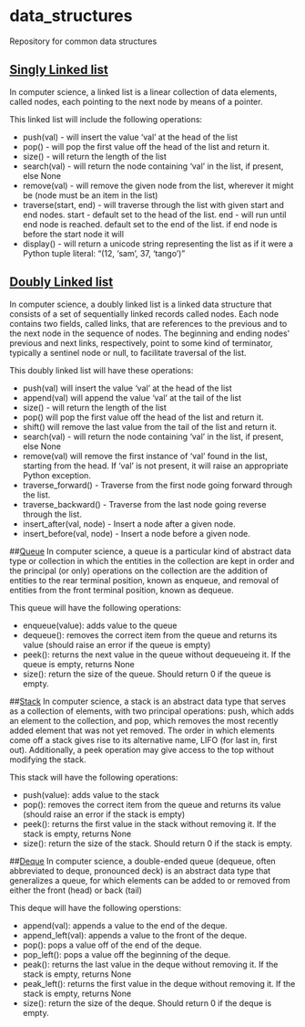 # data_structures
Repository for common data structures

## [Singly Linked list](https://en.wikipedia.org/wiki/Linked_list)
In computer science, a linked list is a linear collection of data elements, called nodes, each pointing to the next node by means of a pointer. 

This linked list will include the following operations:
* push(val) - will insert the value ‘val’ at the head of the list
* pop() - will pop the first value off the head of the list and return it.
* size() - will return the length of the list
* search(val) - will return the node containing ‘val’ in the list,
    if present, else None
* remove(val) - will remove the given node from the list, 
    wherever it might be (node must be an item in the list)
* traverse(start, end) - will traverse through the list with given start and end nodes.
    start - default set to the head of the list.
    end - will run until end node is reached.  default set to the end of the list. 
        if end node is before the start node it will  
* display() - will return a unicode string representing the list 
    as if it were a Python tuple literal: “(12, ‘sam’, 37, ‘tango’)”

## [Doubly Linked list](https://en.wikipedia.org/wiki/Doubly_linked_list)
In computer science, a doubly linked list is a linked data structure that consists of a set of sequentially linked records called nodes. Each node contains two fields, called links, that are references to the previous and to the next node in the sequence of nodes. The beginning and ending nodes' previous and next links, respectively, point to some kind of terminator, typically a sentinel node or null, to facilitate traversal of the list. 

This doubly linked list will have these operations:
* push(val) will insert the value ‘val’ at the head of the list
* append(val) will append the value ‘val’ at the tail of the list
* size() - will return the length of the list
* pop() will pop the first value off the head of the list and return it.
* shift() will remove the last value from the tail of the list and return it.
* search(val) - will return the node containing ‘val’ in the list,
    if present, else None
* remove(val) will remove the first instance of ‘val’ found in the list, starting from the head. If ‘val’ is not present, it will raise an appropriate Python exception.
* traverse_forward() - Traverse from the first node going forward through the list.
* traverse_backward() - Traverse from the last node going reverse through the list.
* insert_after(val, node) - Insert a node after a given node.
* insert_before(val, node) - Insert a node before a given node.

##[Queue](https://en.wikipedia.org/wiki/Queue_(abstract_data_type))
In computer science, a queue is a particular kind of abstract data type or collection in which the entities in the collection are kept in order and the principal (or only) operations on the collection are the addition of entities to the rear terminal position, known as enqueue, and removal of entities from the front terminal position, known as dequeue. 

This queue will have the following operations:
* enqueue(value): adds value to the queue
* dequeue(): removes the correct item from the queue and returns its value (should raise an error if the queue is empty)
* peek(): returns the next value in the queue without dequeueing it. If the queue is empty, returns None
* size(): return the size of the queue. Should return 0 if the queue is empty.

##[Stack](https://en.wikipedia.org/wiki/Stack_(abstract_data_type))
In computer science, a stack is an abstract data type that serves as a collection of elements, with two principal operations: push, which adds an element to the collection, and pop, which removes the most recently added element that was not yet removed. The order in which elements come off a stack gives rise to its alternative name, LIFO (for last in, first out). Additionally, a peek operation may give access to the top without modifying the stack.

This stack will have the following operations:
* push(value): adds value to the stack
* pop(): removes the correct item from the queue and returns its value (should raise an error if the stack is empty)
* peek(): returns the first value in the stack without removing it. If the stack is empty, returns None
* size(): return the size of the stack. Should return 0 if the stack is empty.

##[Deque](https://en.wikipedia.org/wiki/Double-ended_queue)
In computer science, a double-ended queue (dequeue, often abbreviated to deque, pronounced deck) is an abstract data type that generalizes a queue, for which elements can be added to or removed from either the front (head) or back (tail)

This deque will have the following operstions:
* append(val): appends a value to the end of the deque.
* append_left(val): appends a value to the front of the deque.
* pop(): pops a value off of the end of the deque.
* pop_left(): pops a value off the beginning of the deque.
* peak(): returns the last value in the deque without removing it. If the stack is empty, returns None
* peak_left(): returns the first value in the deque without removing it. If the stack is empty, returns None
* size(): return the size of the deque. Should return 0 if the deque is empty.

